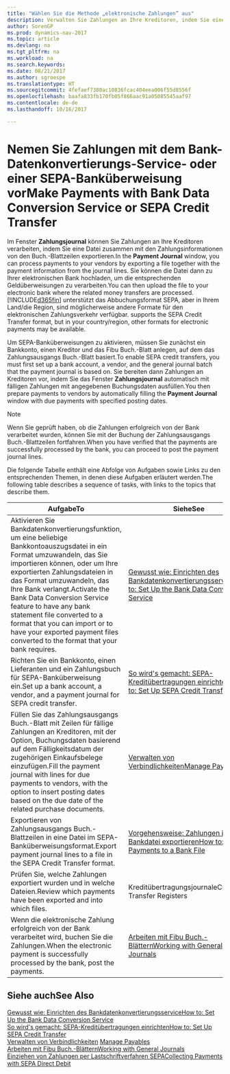 ```yaml
---
title: "Wählen Sie die Methode „elektronische Zahlungen” aus"
description: Verwalten Sie Zahlungen an Ihre Kreditoren, indem Sie eine Datei zusammen mit den Zahlungsinformationen von den Buch.-Blattzeilen exportieren.
author: SorenGP
ms.prod: dynamics-nav-2017
ms.topic: article
ms.devlang: na
ms.tgt_pltfrm: na
ms.workload: na
ms.search.keywords: 
ms.date: 08/21/2017
ms.author: sgroespe
ms.translationtype: HT
ms.sourcegitcommit: 4fefaef7380ac10836fcac404eea006f55d8556f
ms.openlocfilehash: baafa833fb170fb05f866aac91a05085545aaf97
ms.contentlocale: de-de
ms.lasthandoff: 10/16/2017

---
```

# <a name="make-payments-with-bank-data-conversion-service-or-sepa-credit-transfer"></a><span data-ttu-id="84b55-103">Nemen Sie Zahlungen mit dem Bank-Datenkonvertierungs-Service- oder einer SEPA-Banküberweisung vor</span><span class="sxs-lookup"><span data-stu-id="84b55-103">Make Payments with Bank Data Conversion Service or SEPA Credit Transfer</span></span>
<span data-ttu-id="84b55-104">Im Fenster **Zahlungsjournal** können Sie Zahlungen an Ihre Kreditoren verarbeiten, indem Sie eine Datei zusammen mit den Zahlungsinformationen von den Buch.-Blattzeilen exportieren.</span><span class="sxs-lookup"><span data-stu-id="84b55-104">In the **Payment Journal** window, you can process payments to your vendors by exporting a file together with the payment information from the journal lines.</span></span> <span data-ttu-id="84b55-105">Sie können die Datei dann zu Ihrer elektronischen Bank hochladen, um die entsprechenden Geldüberweisungen zu verarbeiten.</span><span class="sxs-lookup"><span data-stu-id="84b55-105">You can then upload the file to your electronic bank where the related money transfers are processed.</span></span> [!INCLUDE[d365fin](includes/d365fin_md.md)]<span data-ttu-id="84b55-106"> unterstützt das Abbuchungsformat SEPA, aber in Ihrem Land/die Region, sind möglicherweise andere Formate für den elektronischen Zahlungsverkehr verfügbar.</span><span class="sxs-lookup"><span data-stu-id="84b55-106"> supports the SEPA Credit Transfer format, but in your country/region, other formats for electronic payments may be available.</span></span>   

 <span data-ttu-id="84b55-107">Um SEPA-Banküberweisungen zu aktivieren, müssen Sie zunächst ein Bankkonto, einen Kreditor und das Fibu Buch.-Blatt anlegen, auf dem das Zahlungsausgangs Buch.-Blatt basiert.</span><span class="sxs-lookup"><span data-stu-id="84b55-107">To enable SEPA credit transfers, you must first set up a bank account, a vendor, and the general journal batch that the payment journal is based on.</span></span> <span data-ttu-id="84b55-108">Sie bereiten dann Zahlungen an Kreditoren vor, indem Sie das Fenster **Zahlungsjournal** automatisch mit fälligen Zahlungen mit angegebenen Buchungsdaten ausfüllen.</span><span class="sxs-lookup"><span data-stu-id="84b55-108">You then prepare payments to vendors by automatically filling the **Payment Journal** window with due payments with specified posting dates.</span></span>  

> [!NOTE]  
>  <span data-ttu-id="84b55-109">Wenn Sie geprüft haben, ob die Zahlungen erfolgreich von der Bank verarbeitet wurden, können Sie mit der Buchung der Zahlungsausgangs Buch.-Blattzeilen fortfahren.</span><span class="sxs-lookup"><span data-stu-id="84b55-109">When you have verified that the payments are successfully processed by the bank, you can proceed to post the payment journal lines.</span></span>  

 <span data-ttu-id="84b55-110">Die folgende Tabelle enthält eine Abfolge von Aufgaben sowie Links zu den entsprechenden Themen, in denen diese Aufgaben erläutert werden.</span><span class="sxs-lookup"><span data-stu-id="84b55-110">The following table describes a sequence of tasks, with links to the topics that describe them.</span></span>   

|<span data-ttu-id="84b55-111">**Aufgabe**</span><span class="sxs-lookup"><span data-stu-id="84b55-111">**To**</span></span>|<span data-ttu-id="84b55-112">**Siehe**</span><span class="sxs-lookup"><span data-stu-id="84b55-112">**See**</span></span>|  
|------------|-------------|  
|<span data-ttu-id="84b55-113">Aktivieren Sie Bankdatenkonvertierungsfunktion, um eine beliebige Bankkontoauszugsdatei in ein Format umzuwandeln, das Sie importieren können, oder um Ihre exportierten Zahlungsdateien in das Format umzuwandeln, das Ihre Bank verlangt.</span><span class="sxs-lookup"><span data-stu-id="84b55-113">Activate the Bank Data Conversion Service feature to have any bank statement file converted to a format that you can import or to have your exported payment files converted to the format that your bank requires.</span></span>|[<span data-ttu-id="84b55-114">Gewusst wie: Einrichten des Bankdatenkonvertierungsservice</span><span class="sxs-lookup"><span data-stu-id="84b55-114">How to: Set Up the Bank Data Conversion Service</span></span>](bank-how-setup-bank-data-conversion-service.md)|  
|<span data-ttu-id="84b55-115">Richten Sie ein Bankkonto, einen Lieferanten und ein Zahlungsbuch für SEPA-Banküberweisung ein.</span><span class="sxs-lookup"><span data-stu-id="84b55-115">Set up a bank account, a vendor, and a payment journal for SEPA credit transfer.</span></span>|[<span data-ttu-id="84b55-116">So wird's gemacht: SEPA-Kreditübertragungen einrichten</span><span class="sxs-lookup"><span data-stu-id="84b55-116">How to: Set Up SEPA Credit Transfer</span></span>](finance-how-to-set-up-sepa-credit-transfer.md)|  
|<span data-ttu-id="84b55-117">Füllen Sie das Zahlungsausgangs Buch.-Blatt mit Zeilen für fällige Zahlungen an Kreditoren, mit der Option, Buchungsdaten basierend auf dem Fälligkeitsdatum der zugehörigen Einkaufsbelege einzufügen.</span><span class="sxs-lookup"><span data-stu-id="84b55-117">Fill the payment journal with lines for due payments to vendors, with the option to insert posting dates based on the due date of the related purchase documents.</span></span>|[<span data-ttu-id="84b55-118">Verwalten von Verbindlichkeiten</span><span class="sxs-lookup"><span data-stu-id="84b55-118">Manage Payables</span></span>](payables-manage-payables.md)|  
|<span data-ttu-id="84b55-119">Exportieren von Zahlungsausgangs Buch.-Blattzeilen in eine Datei im SEPA-Banküberweisungsformat.</span><span class="sxs-lookup"><span data-stu-id="84b55-119">Export payment journal lines to a file in the SEPA Credit Transfer format.</span></span>|[<span data-ttu-id="84b55-120">Vorgehensweise: Zahlungen in eine Bankdatei exportieren</span><span class="sxs-lookup"><span data-stu-id="84b55-120">How to: Export Payments to a Bank File</span></span>](payables-how-export-payments-bank-file.md)|  
|<span data-ttu-id="84b55-121">Prüfen Sie, welche Zahlungen exportiert wurden und in welche Dateien.</span><span class="sxs-lookup"><span data-stu-id="84b55-121">Review which payments have been exported and into which files.</span></span>|<span data-ttu-id="84b55-122">Kreditübertragungsjournale</span><span class="sxs-lookup"><span data-stu-id="84b55-122">Credit Transfer Registers</span></span>|  
|<span data-ttu-id="84b55-123">Wenn die elektronische Zahlung erfolgreich von der Bank verarbeitet wird, buchen Sie die Zahlungen.</span><span class="sxs-lookup"><span data-stu-id="84b55-123">When the electronic payment is successfully processed by the bank, post the payments.</span></span>|[<span data-ttu-id="84b55-124">Arbeiten mit Fibu Buch.-Blättern</span><span class="sxs-lookup"><span data-stu-id="84b55-124">Working with General Journals</span></span>](ui-work-general-journals.md)|  

## <a name="see-also"></a><span data-ttu-id="84b55-125">Siehe auch</span><span class="sxs-lookup"><span data-stu-id="84b55-125">See Also</span></span>  
[<span data-ttu-id="84b55-126">Gewusst wie: Einrichten des Bankdatenkonvertierungsservice</span><span class="sxs-lookup"><span data-stu-id="84b55-126">How to: Set Up the Bank Data Conversion Service</span></span>](bank-how-setup-bank-data-conversion-service.md)  
[<span data-ttu-id="84b55-127">So wird's gemacht: SEPA-Kreditübertragungen einrichten</span><span class="sxs-lookup"><span data-stu-id="84b55-127">How to: Set Up SEPA Credit Transfer</span></span>](finance-how-to-set-up-sepa-credit-transfer.md)  
<span data-ttu-id="84b55-128">[Verwalten von Verbindlichkeiten](payables-manage-payables.md) </span><span class="sxs-lookup"><span data-stu-id="84b55-128">[Manage Payables](payables-manage-payables.md) </span></span>  
[<span data-ttu-id="84b55-129">Arbeiten mit Fibu Buch.-Blättern</span><span class="sxs-lookup"><span data-stu-id="84b55-129">Working with General Journals</span></span>](ui-work-general-journals.md)  
[<span data-ttu-id="84b55-130">Einziehen von Zahlungen per Lastschriftverfahren SEPA</span><span class="sxs-lookup"><span data-stu-id="84b55-130">Collecting Payments with SEPA Direct Debit</span></span>](finance-collect-payments-with-sepa-direct-debit.md)   

